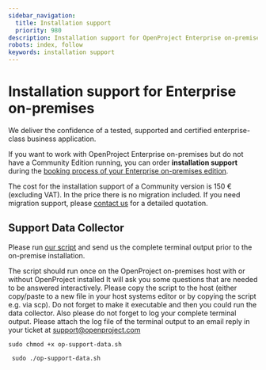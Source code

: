 ```yaml
---
sidebar_navigation:
  title: Installation support
  priority: 980
description: Installation support for OpenProject Enterprise on-premises.
robots: index, follow
keywords: installation support
---
```

# Installation support for Enterprise on-premises

 We deliver the confidence of a tested, supported and certified enterprise-class business application.  

If you want to work with OpenProject Enterprise on-premises but do not have a Community Edition running, you can order **installation support** during the [booking process of your Enterprise on-premises edition](../../activate-enterprise-on-premises).

The cost for the installation support of a Community version is 150 € (excluding VAT). In the price there is no migration included. If you need migration support, please [contact us](mailto:info@openproject.com) for a detailed quotation.



## Support Data Collector

Please run [our script](/script/op-support-data.sh) and send us the complete terminal output prior to the on-premise installation.

The script should run once on the OpenProject on-premises host with or without OpenProject installed
 It will ask you some questions that are needed to be answered interactively.
 Please copy the script to the host (either copy/paste to a new file in  your host systems editor or by copying the script e.g. via scp).
 Do not forget to make it executable and then you could run the data collector.
 Also please do not forget to log your complete terminal output.
 Please attach the log file of the terminal output to an email reply in your ticket at [support@openproject.com](mailto:support@openproject.com)

`sudo chmod +x op-support-data.sh`

` sudo ./op-support-data.sh`

